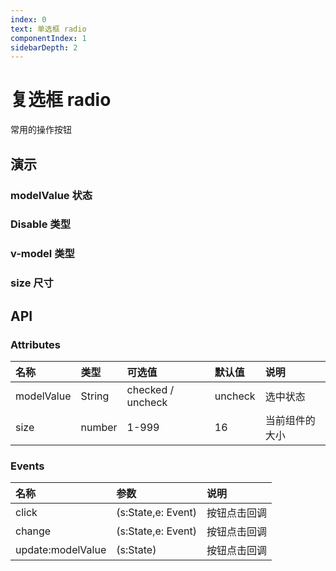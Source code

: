```yaml
---
index: 0
text: 单选框 radio
componentIndex: 1
sidebarDepth: 2
---
```


# 复选框 radio

常用的操作按钮

## 演示

### modelValue 状态

<demo src="./test/state.vue" langue="vue"  title="状态演示" desc="通过 modelValue 等于checked、uncheck来控制radio的状态。">
</demo>

### Disable 类型

<demo src="./test/disable.vue" langue="vue"  title="状态演示" desc="通过 Disable 控制radio的状态。">
</demo>

### v-model 类型

<demo src="./test/model.vue" langue="vue"  title="状态演示" desc="通过 v-model 控制组件的状态。">
</demo>

### size 尺寸

<demo src="./test/size.vue" langue="vue"  title="尺寸" desc="通过 size 控制组件的大小。">
</demo>


## API

### Attributes

| 名称       | 类型   | 可选值            | 默认值  | 说明           |
| :--------- | :----- | :---------------- | :------ | :------------- |
| modelValue | String | checked / uncheck | uncheck | 选中状态       |
| size       | number | 1-999             | 16      | 当前组件的大小 |

### Events

| 名称              | 参数               | 说明         |
| :---------------- | :----------------- | :----------- |
| click             | (s:State,e: Event) | 按钮点击回调 |
| change            | (s:State,e: Event) | 按钮点击回调 |
| update:modelValue | (s:State)          | 按钮点击回调 |
